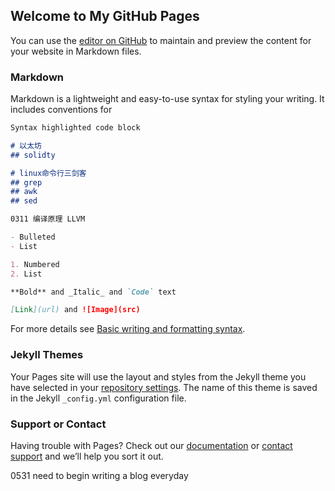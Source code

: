 ## Welcome to My GitHub Pages

You can use the [editor on GitHub](https://github.com/G106/G106.github.io/edit/main/README.md) to maintain and preview the content for your website in Markdown files.
### Markdown

Markdown is a lightweight and easy-to-use syntax for styling your writing. It includes conventions for

```markdown
Syntax highlighted code block

# 以太坊
## solidty

# linux命令行三剑客
## grep
## awk
## sed

0311 编译原理 LLVM

- Bulleted
- List

1. Numbered
2. List

**Bold** and _Italic_ and `Code` text

[Link](url) and ![Image](src)
```

For more details see [Basic writing and formatting syntax](https://docs.github.com/en/github/writing-on-github/getting-started-with-writing-and-formatting-on-github/basic-writing-and-formatting-syntax).

### Jekyll Themes

Your Pages site will use the layout and styles from the Jekyll theme you have selected in your [repository settings](https://github.com/G106/G106.github.io/settings/pages). The name of this theme is saved in the Jekyll `_config.yml` configuration file.

### Support or Contact

Having trouble with Pages? Check out our [documentation](https://docs.github.com/categories/github-pages-basics/) or [contact support](https://support.github.com/contact) and we’ll help you sort it out.

0531
need to begin writing a blog everyday
